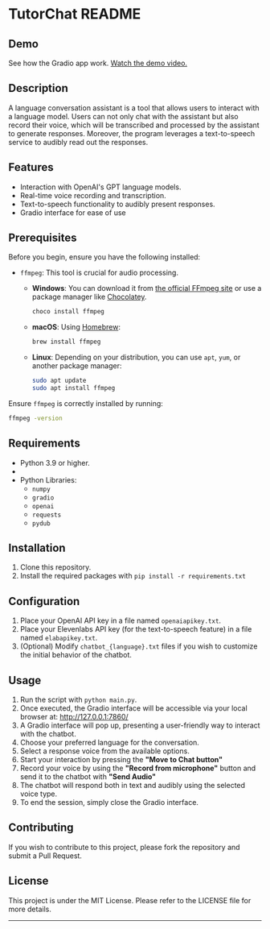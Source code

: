 # TutorChat README

## Demo
See how the Gradio app work. [Watch the demo video.](https://youtu.be/SeckRJH2uBs)


## Description

A language conversation assistant is a tool that allows users to interact with a language model. 
Users can not only chat with the assistant but also record their voice, 
which will be transcribed and processed by the assistant to generate responses. 
Moreover, the program leverages a text-to-speech service to audibly read out the responses.

## Features

- Interaction with OpenAI's GPT language models.
- Real-time voice recording and transcription.
- Text-to-speech functionality to audibly present responses.
- Gradio interface for ease of use

## Prerequisites

Before you begin, ensure you have the following installed:

- `ffmpeg`: This tool is crucial for audio processing. 

  - **Windows**: You can download it from [the official FFmpeg site](https://ffmpeg.org/download.html) 
    or use a package manager like [Chocolatey](https://chocolatey.org/).
  
    ```bash
    choco install ffmpeg
    ```
  
  - **macOS**: Using [Homebrew](https://brew.sh/):

    ```bash
    brew install ffmpeg
    ```

  - **Linux**: Depending on your distribution, you can use `apt`, `yum`, or another package manager:

    ```bash
    sudo apt update
    sudo apt install ffmpeg
    ```

Ensure `ffmpeg` is correctly installed by running:

```bash
ffmpeg -version
```

## Requirements

- Python 3.9 or higher.
- 
- Python Libraries:
  - `numpy`
  - `gradio`
  - `openai`
  - `requests`
  - `pydub`

## Installation

1. Clone this repository.
2. Install the required packages with `pip install -r requirements.txt`

## Configuration

1. Place your OpenAI API key in a file named `openaiapikey.txt`.
2. Place your Elevenlabs API key (for the text-to-speech feature) in a file named `elabapikey.txt`.
3. (Optional) Modify `chatbot_{language}.txt` files if you wish to customize the initial behavior of the chatbot.

## Usage

1. Run the script with `python main.py`.
2. Once executed, the Gradio interface will be accessible via your local browser at: http://127.0.0.1:7860/
3. A Gradio interface will pop up, presenting a user-friendly way to interact with the chatbot.
4. Choose your preferred language for the conversation.
5. Select a response voice from the available options.
6. Start your interaction by pressing the **"Move to Chat button"**
7. Record your voice by using the **"Record from microphone"** button and send it to the chatbot with **"Send Audio"**
8. The chatbot will respond both in text and audibly using the selected voice type.
9. To end the session, simply close the Gradio interface.

## Contributing

If you wish to contribute to this project, please fork the repository and submit a Pull Request.

## License

This project is under the MIT License. Please refer to the LICENSE file for more details.

---